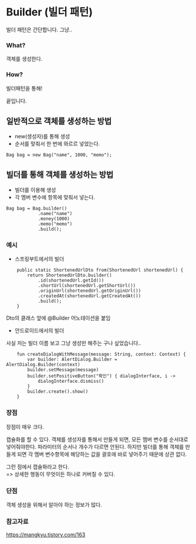 # Builder (빌더 패턴)
빌더 패턴은 간단합니다. 그냥..
### What?
객체를 생성한다.

### How?
빌더패턴을 통해!

끝입니다.

## 일반적으로 객체를 생성하는 방법


- new(생성자)를 통해 생성
- 순서를 맞춰서 한 번에 와르르 넣었는다.
```
Bag bag = new Bag("name", 1000, "memo");
```






## 빌더를 통해 객체를 생성하는 방법

- 빌더를 이용해 생성
- 각 멤버 변수에 항목에 맞춰서 넣는다.
```
Bag bag = Bag.builder()
        	.name("name")
            .money(1000)
            .memo("memo")
            .build();
```


### 예시
- 스프링부트에서의 빌더
```
    public static ShortenedUrlDto from(ShortenedUrl shortenedUrl) {
        return ShortenedUrlDto.builder()
            .id(shortenedUrl.getId())
            .shortUrl(shortenedUrl.getShortUrl())
            .originUrl(shortenedUrl.getOriginUrl())
            .createdAt(shortenedUrl.getCreatedAt())
            .build();
    }
```
Dto의 클래스 앞에 @Builder 어노테이션을 붙임



- 안드로이드에서의 빌더

사실 저는 빌더 이름 보고 그냥 생성만 해주는 구나 싶었습니다..

```
    fun createDialogWithMessage(message: String, context: Context) {
        var builder: AlertDialog.Builder = AlertDialog.Builder(context)
        builder.setMessage(message)
        builder.setPositiveButton("확인") { dialogInterface, i ->
            dialogInterface.dismiss()
        }
        builder.create().show()
    }
```



### 장점
장점이 매우 크다.

캡슐화를 할 수 있다. 객체를 생성자를 통해서 만들게 되면, 모든 멤버 변수를 순서대로 넣어줘야한다. 파라미터의 순서나 개수가 다르면 안된다. 하지만 빌더를 통해 객체를 만들게 되면 각 멤버 변수항목에 해당하는 값을 괄호에 바로 넣어주기 때문에 상관 없다. 

그런 점에서 캡슐화라고 한다.   
=> 상세한 행동이 무엇이든 하나로 커버칠 수 있다. 


### 단점



객체 생성을 위해서 알아야 하는 정보가 많다.


### 참고자료
https://mangkyu.tistory.com/163 
